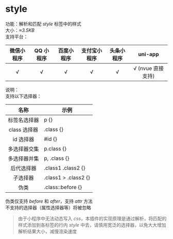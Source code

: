 # style
功能：解析和匹配 *style* 标签中的样式  
大小：*≈3.5KB*  
支持平台：  

| 微信小程序 | QQ 小程序 | 百度小程序 | 支付宝小程序 | 头条小程序 | uni-app |
|:---:|:---:|:---:|:---:|:---:|:---:|
| √ | √ | √ | √ | √ | √ (nvue 直接支持) |

说明：  
支持以下选择器：  

| 名称 | 示例 |
|:---:|---|
| 标签名选择器 | p {} |
| class 选择器 | .class {} |
| id 选择器 | #id {} |
| 多选择器交集 | p.class {} |
| 多选择器并集 | p, .class {} |
| 后代选择器 | .class1 .class2 {} |
| 子选择器 | .class1 > .class2 {} |
| 伪类 | .class::before {} |

伪类仅支持 *before* 和 *after*，支持 *attr* 方法  
不支持的选择器（属性选择器等）将被忽略  

> 由于小程序中无法动态写入 *css*，本插件的实现原理是通过解析，将匹配的样式添加到各标签的行内 *style* 中去，请慎用宽泛的选择器，以免大大增加解析结果大小，减慢渲染速度  
